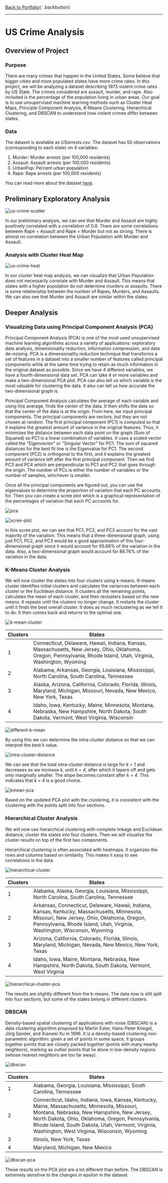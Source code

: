 [Back to Portfolio](https://dosanity.github.io/){: .backbutton}

---

# US Crime Analysis

## Overview of Project

### Purpose
There are many crimes that happen in the United States. Some believe that bigger cities and more populated states have more crime rates. In this project, we will be analyzing a dataset describing 1973 violent crime rates by US State. The crimes considered are assault, murder, and rape. Also included is the percentage of the population living in urban areas. Our goal is to use unsupervised machine learning methods such as Cluster Heat Maps, Principle Component Analysis, K-Means Clustering, Hierarchical Clustering, and DBSCAN to understand how violent crimes differ between states. 

### Data

The dataset is available as *USarrests.csv*. The dataset has 50 observations (corresponding to each state) on 4 variables: 
1. Murder: Murder arrests (per 100,000 residents)
2. Assault: Assault arrests (per 100,000 residents)
3. UrbanPop: Percent urban population
4. Rape: Rape arrests (per 100,000 residents)

You can read more about the dataset [here](https://stat.ethz.ch/R-manual/R-devel/library/datasets/html/USArrests.html). 

## Preliminary Exploratory Analysis

![us-crime-scatter](https://user-images.githubusercontent.com/29410712/179429045-7476b1c1-fe80-45de-92e9-4531dd56e933.png)

In our preliminary analysis, we can see that Murder and Assault are highly positively correlated with a correlation of 0.8. There are some correlations between Rape + Assault and Rape + Murder but not as strong. There is almost no correlation between the Urban Population with Murder and Assault.

### Analysis with Cluster Heat Map

![us-crime-heat](https://user-images.githubusercontent.com/29410712/179429129-f9b3fb27-773f-4f4b-b320-ffd95f49144c.png)

In our cluster heat map analysis, we can visualize that Urban Population does not necessarily correlate with Murder and Assault. This means that states with a higher population do not determine murders or assaults. There is some relationship between the number of Rapes, Murders, and Assaults. We can also see that Murder and Assault are similar within the states.

## Deeper Analysis

### Visualizing Data using Principal Component Analysis (PCA)

Principal Component Analysis (PCA) is one of the most used unsupervised machine learning algorithms across a variety of applications: exploratory data analysis, dimensionality reduction, information compression, and data de-noising. PCA is a dimensionality reduction technique that transforms a set of features in a dataset into a smaller number of features called principal components while at the same time trying to retain as much information in the original dataset as possible. Since we have 4 different variables, we have a fourth-dimensional data set. PCA can take 4 or more variables and make a two-dimensional PCA plot. PCA can also tell us which variable is the most valuable for clustering the data. It also can tell us how accurate the two-dimensional graph is. 

Principal Component Analysis calculates the average of each variable and using this average, finds the center of the data. It then shifts the data so that the center of the data is at the origin. From here, we input principal components. The principal components are vectors, but they are not chosen at random. The first principal component (PC1) is computed so that it explains the greatest amount of variance in the original features. Thus, it minimizes the distance between each data point on the graph (Sum of Squared) so PC1 is a linear combination of variables. It uses a scaled vector called the "Eigenvector" or "Singular Vector" for PC1. The sum of squared distances for the best fit line is the Eigenvalue for PC1. The second component (PC2) is orthogonal to the first, and it explains the greatest amount of variance left after the first principal component. Then we find PC3 and PC4 which are perpendicular to PC1 and PC2 that goes through the origin. The number of PCs is either the number of variables or the number of samples, whichever is smaller. 

Once all the principal components are figured out, you can use the eigenvalues to determine the proportion of variation that each PC accounts for. Then you can create a scree plot which is a graphical representation of the percentages of variation that each PC accounts for.

![pca](https://user-images.githubusercontent.com/29410712/179429289-cff10be1-9fed-4382-9dda-fd1a933c8f3c.png)

![scree-plot](https://user-images.githubusercontent.com/29410712/179429298-ec5602ad-dd69-4ee8-bedc-c08b68909080.png)

In this scree plot, we can see that PC1, PC2, and PC3 account for the vast majority of the variation. This means that a three-dimensional graph, using just PC1, PC2, and PC3 would be a good approximation of this four-dimensional graph since it would account for 95.66% of the variation in the data. Also, a two-dimensional graph would account for 86.76% of the variation in the data.

### K-Means Cluster Analysis

We will now cluster the states into four clusters using k-means. K-means cluster identifies initial clusters and calculates the variances between each cluster or the Euclidean distance. It clusters all the remaining points, calculates the mean of each cluster, and then reclusters based on the new means. It repeats until the clusters no longer change. It restarts the cluster until it finds the best overall cluster. It does as much reclustering as we tell it to do. It then comes back and returns to the optimal one.

![k-mean-cluster](https://user-images.githubusercontent.com/29410712/179429344-1f50a179-1cc5-4ba7-8a28-5eecb1b6b436.png)

| Clusters    | States |
| ----------- | -----------|
| 1   | Connecticut, Delaware, Hawaii, Indiana, Kansas, Massachusetts, New Jersey, Ohio, Oklahoma, Oregon, Pennsylvania, Rhode Island, Utah, Virginia, Washington, Wyoming |
| 2   | Alabama, Arkansas, Georgia, Louisiana, Mississippi, North Carolina, South Carolina, Tennessee |
| 3   | Alaska, Arizona, California, Colorado, Florida, Illinois, Maryland, Michigan, Missouri, Nevada, New Mexico, New York, Texas |
| 4   | Idaho, Iowa, Kentucky, Maine, Minnesota, Montana, Nebraska, New Hampshire, North Dakota, South Dakota, Vermont, West Virginia, Wisconsin |

![different-k-mean](https://user-images.githubusercontent.com/29410712/179429370-8d082b0d-4f10-47bf-8953-4f33f2a54cd2.png)

By using this we can determine the intra-cluster distance so that we can interpret the best k value.

![intra-cluster-distance](https://user-images.githubusercontent.com/29410712/179429395-d7ad781a-01ac-493c-8cbf-34d56bd2892a.png)

We can see that the total intra-cluster distance is large for *k = 1* and decreases as we increase *k*, until *k = 4*, after which it tapers off and gets only marginally smaller. The slope becomes constant after *k = 4*. This indicates that *k = 4* is a good choice.

![kmean-pca](https://user-images.githubusercontent.com/29410712/179429447-e53a4fcb-47c3-4abd-ba4d-a2207156af06.png)

Based on the updated PCA plot with the clustering, it is consistent with the clustering with the points split into four sections.

### Hierarchical Cluster Analysis

We will now use hierarchical clustering with complete linkage and Euclidean distance, cluster the states into four clusters. Then we will visualize the cluster results on top of the first two components.

Hierarchical clustering is often associated with heatmaps. It organizes the rows and columns based on similarity. This makes it easy to see correlations in the data.

![hierarchical-cluster](https://user-images.githubusercontent.com/29410712/179429472-2ebf40af-88b6-4f0e-9be7-b01f7e946e4f.png)

| Clusters    | States |
| ----------- | -----------|
| 1   | Alabama, Alaska, Georgia, Louisiana, Mississippi, North Carolina, South Carolina, Tennessee |
| 2   | Arkansas, Connecticut, Delaware, Hawaii, Indiana, Kansas, Kentucky, Massachusetts, Minnesota, Missouri, New Jersey, Ohio, Oklahoma, Oregon, Pennsylvania, Rhode Island, Utah, Virginia, Washington, Wisconsin, Wyoming |
| 3   | Arizona, California, Colorado, Florida, Illinois, Maryland, Michigan, Nevada, New Mexico, New York, Texas |
| 4   | Idaho, Iowa, Maine, Montana, Nebraska, New Hampshire, North Dakota, South Dakota, Vermont, West Virginia |

![hierarchical-cluster-pca](https://user-images.githubusercontent.com/29410712/179429715-5d38e3f6-3d55-480e-be84-0bec4bbf24c3.png)

The results are slightly different from the k-means. The data now is still split into four sections, but some of the states belong in different clusters.

### DBSCAN

Density-based spatial clustering of applications with noise (DBSCAN) is a data clustering algorithm proposed by Martin Ester, Hans-Peter Kriegel, Jörg Sander, and Xiaowei Xu in 1996. It is a density-based clustering non-parametric algorithm: given a set of points in some space, it groups together points that are closely packed together (points with many nearby neighbors), marking as outlier points that lie alone in low-density regions (whose nearest neighbors are too far away).

![dbscan](https://user-images.githubusercontent.com/29410712/179429780-cd167133-32a9-4987-b9b0-2ff7eaf1098a.png)

| Clusters    | States |
| ----------- | -----------|
| 1   | Alabama, Georgia, Louisiana, Mississippi, South Carolina, Tennessee |
| 2   | Connecticut, Idaho, Indiana, Iowa, Kansas, Kentucky, Maine, Massachusetts, Minnesota, Missouri, Montana, Nebraska, New Hampshire, New Jersey, North Dakota, Ohio, Oklahoma, Oregon, Pennsylvania, Rhode Island, South Dakota, Utah, Vermont, Virginia, Washington, West Virginia, Wisconsin, Wyoming |
| 3   | Illinois, New York, Texas |
| 4   | Maryland, Michigan, New Mexico |

![dbscan-pca](https://user-images.githubusercontent.com/29410712/179429796-7dfa95b8-8554-44a6-8259-c27eee4dbeee.png)

These results on the PCA plot are a lot different than before. The DBSCAN is extremely sensitive to the changes in epsilon in the dataset.
